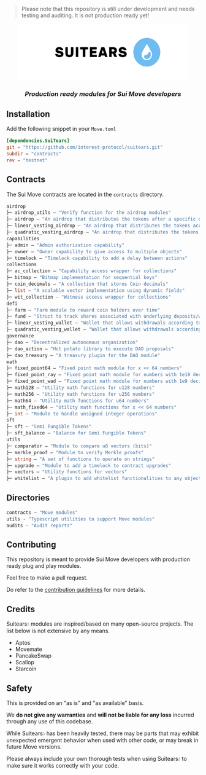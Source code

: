 > Please note that this repository is still under development and needs testing and auditing. It is not production ready yet!

<div align="center">  <img  width="446.5px" height="146.5px"  src="./assets/logo.png" /></div>

<h3 align="center"><em>Production ready modules for Sui Move developers</em></h3>

## Installation

Add the following snippet in your `Move.toml`

```toml
[dependencies.SuiTears]
git = "https://github.com/interest-protocol/suitears.git"
subdir = "contracts"
rev = "testnet"
```

## Contracts

The Sui Move contracts are located in the `contracts` directory.

```ml
airdrop
├─ airdrop_utils — "Verify function for the airdrop modules"
├─ airdrop — "An airdrop that distributes the tokens after a specific date"
├─ linear_vesting_airdrop — "An airdrop that distributes the tokens according to a linear vesting"
├─ quadratic_vesting_airdrop — "An airdrop that distributes the tokens according to a quadratic vesting"
capabilities
├─ admin — "Admin authorization capability"
├─ owner — "Owner capability to give access to multiple objects"
├─ timelock — "Timelock capability to add a delay between actions"
collections
├─ ac_collection — "Capability access wrapper for collections"
├─ bitmap — "Bitmap implementation for sequential keys"
├─ coin_decimals — "A collection that stores Coin decimals"
├─ list — "A scalable vector implementation using dynamic fields"
├─ wit_collection - "Witness access wrapper for collections"
defi
├─ farm — "Farm module to reward coin holders over time"
├─ fund — "Struct to track shares associated with underlying deposits/withdrawals"
├─ linear_vesting_wallet — "Wallet that allows withdrawals according to a linear vesting"
├─ quadratic_vesting_wallet — "Wallet that allows withdrawals according to a quadratic vesting"
governance
├─ dao — "Decentralized autonomous organization"
├─ dao_action — "Hot potato library to execute DAO proposals"
├─ dao_treasury — "A treasury plugin for the DAO module"
math
├─ fixed_point64 — "Fixed point math module for x << 64 numbers"
├─ fixed_point_ray — "Fixed point math module for numbers with 1e18 decimals"
├─ fixed_point_wad — "Fixed point math module for numbers with 1e9 decimals"
├─ math128 — "Utility math functions for u128 numbers"
├─ math256 — "Utility math functions for u256 numbers"
├─ math64 — "Utility math functions for u64 numbers"
├─ math_fixed64 — "Utility math functions for x << 64 numbers"
├─ int — "Module to handle unsigned integer operations"
sft
├─ sft — "Semi Fungible Tokens"
├─ sft_balance — "Balance for Semi Fungible Tokens"
utils
├─ comparator — "Module to compare u8 vectors (bits)"
├─ merkle_proof — "Module to verify Merkle proofs"
├─ string — "A set of functions to operate on strings"
├─ upgrade — "Module to add a timelock to contract upgrades"
├─ vectors — "Utility functions for vectors"
├─ whitelist — "A plugin to add whitelist functionalities to any object"
```

## Directories

```ml
contracts — "Move modules"
utils - "Typescript utilities to support Move modules"
audits - "Audit reports"
```

## Contributing

This repository is meant to provide Sui Move developers with production ready plug and play modules.

Feel free to make a pull request.

Do refer to the [contribution guidelines](https://github.com/interest-protocol/suitears/blob/main/CONTRIBUTING.md) for more details.

## Credits

Suitears💧 modules are inspired/based on many open-source projects. The list below is not extensive by any means.

- Aptos
- Movemate
- PancakeSwap
- Scallop
- Starcoin

## Safety

This is provided on an "as is" and "as available" basis.

We **do not give any warranties** and **will not be liable for any loss** incurred through any use of this codebase.

While Suitears💧 has been heavily tested, there may be parts that may exhibit unexpected emergent behavior when used with other code, or may break in future Move versions.

Please always include your own thorough tests when using Suitears💧 to make sure it works correctly with your code.
